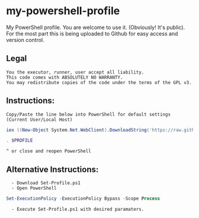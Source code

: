 # my-powershell-profile
My PowerShell profile. You are welcome to use it. (Obviously! It's public).
For the most part this is being uploaded to Github for easy access and version control.

## Legal
	You the executor, runner, user accept all liability.
	This code comes with ABSOLUTELY NO WARRANTY.
	You may redistribute copies of the code under the terms of the GPL v3.

## Instructions:
	Copy/Paste the line below into PowerShell for default settings (Current User/Local Host)
```powershell
iex ((New-Object System.Net.WebClient).DownloadString('https://raw.githubusercontent.com/awurthmann/my-powershell-profile/main/Set-Profile.ps1'))
```
```powershell
. $PROFILE
```
	^ or close and reopen PowerShell
## Alternative Instructions:
	  - Download Set-Profile.ps1
	  - Open PowerShell
```powershell
Set-ExecutionPolicy -ExecutionPolicy Bypass -Scope Process
```
	  - Execute Set-Profile.ps1 with desired paramaters.
